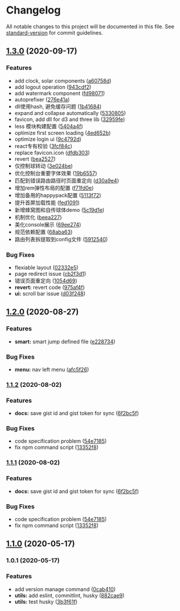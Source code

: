 # Changelog

All notable changes to this project will be documented in this file. See [standard-version](https://github.com/conventional-changelog/standard-version) for commit guidelines.

## [1.3.0](https://gitee.com/wwdragon/red-bridge/compare/v1.2.0...v1.3.0) (2020-09-17)


### Features

* add clock, solar components ([a60758d](https://gitee.com/wwdragon/red-bridge/commit/a60758d467074f21b80dec00c0663d832f8d25e7))
* add logout operation ([943cdf2](https://gitee.com/wwdragon/red-bridge/commit/943cdf24ad7e0421957f8b430a9f5964996e8142))
* add watermark component ([fd98071](https://gitee.com/wwdragon/red-bridge/commit/fd980715de552af7387301e633c82208d43247bb))
* autoprefixer ([276e41a](https://gitee.com/wwdragon/red-bridge/commit/276e41a019315d49bebff37ec9dafe5df436a49c))
* dll使用hash, 避免缓存问题 ([1b41684](https://gitee.com/wwdragon/red-bridge/commit/1b4168459e31961d23412cdd4e8287b1f5e19b0c))
* expand and collapse automatically ([5330805](https://gitee.com/wwdragon/red-bridge/commit/5330805085766e429b0273860d83246938895800))
* favicon, add dll for d3 and three lib ([32959fe](https://gitee.com/wwdragon/red-bridge/commit/32959fe6401d0864914071879227d70d8f33f59e))
* less 模块构建配置 ([5404a4f](https://gitee.com/wwdragon/red-bridge/commit/5404a4f2a64a8b387f1335e14193a759e2b39eff))
* optimize first screen loading ([4ed652b](https://gitee.com/wwdragon/red-bridge/commit/4ed652bbefa24d4a250ae6c89947ba970c14e7cf))
* optimize login ui ([9c4792d](https://gitee.com/wwdragon/red-bridge/commit/9c4792dd0080a43cebdd918db7978706b32e79d7))
* react专有校验 ([3fcf84c](https://gitee.com/wwdragon/red-bridge/commit/3fcf84cdf35cf4e8f1f42016360b4e6a0068653e))
* replace favicon.icon ([dfdb303](https://gitee.com/wwdragon/red-bridge/commit/dfdb303b8e0bd6c45fd0a930bd2021d81c8df76f))
* revert ([bea2527](https://gitee.com/wwdragon/red-bridge/commit/bea25278f8a731799e186364dfe007c1d59dc9bf))
* 仅控制球转动 ([3e024be](https://gitee.com/wwdragon/red-bridge/commit/3e024bef57306962a18d02d8c6bde0bcfaa90172))
* 优化控制台重要字体效果 ([19b6557](https://gitee.com/wwdragon/red-bridge/commit/19b655744d6d0e8dc10c86f8366fbcbb9efad562))
* 匹配到错误路由路径时页面重定向 ([d30a9e4](https://gitee.com/wwdragon/red-bridge/commit/d30a9e417d18d694d5b5e1d6e934c42b061e39f4))
* 增加rem弹性布局的配置 ([f71fd0e](https://gitee.com/wwdragon/red-bridge/commit/f71fd0edf364e2ffdf34150f9e7e560dbb33af29))
* 增加备用的happypack配置 ([5113f72](https://gitee.com/wwdragon/red-bridge/commit/5113f72bcde58f66968999797cb30fe05684cf39))
* 提升首屏加载性能 ([fed1091](https://gitee.com/wwdragon/red-bridge/commit/fed109160e2d1aa21a3fccab26424b803279fa56))
* 新增蜂窝图和自传球体demo ([5c19d1e](https://gitee.com/wwdragon/red-bridge/commit/5c19d1e72f000d2e581d73371d1cc71ae0342c40))
* 机制优化 ([beea227](https://gitee.com/wwdragon/red-bridge/commit/beea2276d14bca8a4d4ef9577a09c11157f1996f))
* 美化console展示 ([69ee274](https://gitee.com/wwdragon/red-bridge/commit/69ee274a5bd774c2fdb3678d7fee09ee06874024))
* 规范依赖配置 ([68aba63](https://gitee.com/wwdragon/red-bridge/commit/68aba63d48f3c2a8f2d804dda27771c81fc11a3d))
* 路由列表拆提取到config文件 ([5912540](https://gitee.com/wwdragon/red-bridge/commit/5912540b23174ed9c618d4dc60c74e89063f6430))


### Bug Fixes

* flexiable layout ([02332e5](https://gitee.com/wwdragon/red-bridge/commit/02332e5ce48cce3157f12d89d41e7a33d63b341f))
* page redirect issue ([cb2f3d1](https://gitee.com/wwdragon/red-bridge/commit/cb2f3d1da8e947564678d425f25f9a9a73f7291c))
* 错误页面重定向 ([1054d69](https://gitee.com/wwdragon/red-bridge/commit/1054d698a9681dd8bd8a5ee09ae1cb77f3dcdfed))
* **revert:** revert code ([975af4f](https://gitee.com/wwdragon/red-bridge/commit/975af4f628e7c1f35e6bf8af773205e1495f3cda))
* **ui:**  scroll bar issue ([d03f248](https://gitee.com/wwdragon/red-bridge/commit/d03f2486279b647535f7c4871d9706eeaba94380))

## [1.2.0](https://gitee.com/wwdragon/red-bridge/compare/v1.1.2...v1.2.0) (2020-08-27)


### Features

* **smart:** smart jump defined file ([e228734](https://gitee.com/wwdragon/red-bridge/commit/e228734c8114da731dac91e1a8821a2159367ea7))


### Bug Fixes

* **menu:** nav left menu ([afc5f26](https://gitee.com/wwdragon/red-bridge/commit/afc5f263772b6d4e287ef8d1eb3145dec279fcb4))

### [1.1.2](https://gitee.com/wwdragon/red-bridge/compare/v1.1.0...v1.1.2) (2020-08-02)


### Features

* **docs:** save gist id and gist token for sync ([6f2bc5f](https://gitee.com/wwdragon/red-bridge/commit/6f2bc5fc08112f7ce589998124e837114a30e48a))


### Bug Fixes

* code specification problem ([54e7185](https://gitee.com/wwdragon/red-bridge/commit/54e71859e3d7fa436600891fd4e7018be6fae44a))
* fix npm command script ([13352f8](https://gitee.com/wwdragon/red-bridge/commit/13352f81fb7ac08d6357addc26feb765b0d9da52))

### [1.1.1](https://gitee.com/wwdragon/red-bridge/compare/v1.1.0...v1.1.1) (2020-08-02)


### Features

* **docs:** save gist id and gist token for sync ([6f2bc5f](https://gitee.com/wwdragon/red-bridge/commit/6f2bc5fc08112f7ce589998124e837114a30e48a))


### Bug Fixes

* code specification problem ([54e7185](https://gitee.com/wwdragon/red-bridge/commit/54e71859e3d7fa436600891fd4e7018be6fae44a))
* fix npm command script ([13352f8](https://gitee.com/wwdragon/red-bridge/commit/13352f81fb7ac08d6357addc26feb765b0d9da52))

## [1.1.0](https://gitee.com/wwdragon/red-bridge/compare/v1.0.1...v1.1.0) (2020-05-17)

### 1.0.1 (2020-05-17)

### Features

- add version manage command ([0cab410](https://gitee.com/wwdragon/red-bridge/commit/0cab410e6c950a298869ae8b9cd93b336a60aac8))
- **utils:** add eslint, commitlint, husky ([882cae9](https://gitee.com/wwdragon/red-bridge/commit/882cae9feb5ee1ef2812a2149f663bf43b1d3ed3))
- **utils:** test husky ([3b3f61f](https://gitee.com/wwdragon/red-bridge/commit/3b3f61fcc7e65c141c5be3d7825a71eb3c743747))

